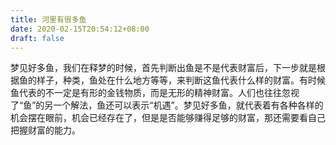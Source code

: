 ```yaml
---
title: 河里有很多鱼
date: 2020-02-15T20:54:12+08:00
draft: false
---
```


梦见好多鱼，我们在释梦的时候，首先判断出鱼是不是代表财富后，下一步就是根据鱼的样子，种类，鱼处在什么地方等等，来判断这鱼代表什么样的财富。有时候鱼代表的不一定是有形的金钱物质，而是无形的精神财富。人们也往往忽视了“鱼”的另一个解法，鱼还可以表示“机遇”。梦见好多鱼，就代表着有各种各样的机会摆在眼前，机会已经存在了，但是是否能够赚得足够的财富，那还需要看自己把握财富的能力。